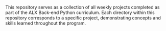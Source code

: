 This repository serves as a collection of all weekly projects completed as part of the ALX Back-end Python curriculum. Each directory within this repository corresponds to a specific project, demonstrating concepts and skills learned throughout the program.
